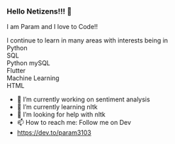 ### Hello Netizens!!! 👋
I am Param and I love to Code!! 

I continue to learn in many areas with interests being in  
Python  
SQL  
Python mySQL  
Flutter  
Machine Learning  
HTML



- 🔭 I’m currently working on sentiment analysis
- 🌱 I’m currently learning nltk
- 🤔 I’m looking for help with nltk
- 📫 How to reach me: Follow me on Dev
-  https://dev.to/param3103
<!--
**Param3103/Param3103** is a ✨ _special_ ✨ repository because its `README.md` (this file) appears on your GitHub profile.

Here are some ideas to get you started:

- 🔭 I’m currently working on ...
- 🌱 I’m currently learning ...
- 👯 I’m looking to collaborate on ...
- 🤔 I’m looking for help with ...
- 💬 Ask me about ...
- 📫 How to reach me: ...
- 😄 Pronouns: ...
- ⚡ Fun fact: ...
-->
